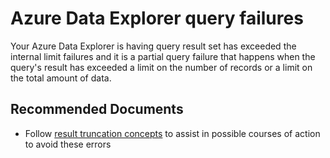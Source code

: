 <properties
	pageTitle="Performance|Resultset Large query failures"
	description="Resultset Large query failures"
    infoBubbleText="Resultset Large query failures"
	service="Microsoft.Kusto"
	resource="clusters"
	authors="radennis"
    ms.author="prvavill"
	displayOrder="1"
	diagnosticScenario=""
	selfHelpType="diagnostics"
	supportTopicIds="32613464,32613482,32613506"
	resourceTags=""
	productPesIds="16602"
	cloudEnvironments="Public, fairfax, usnat, ussec"
    articleId="862E4B9B-7E83-4FB1-97FA-2D62605245B7"
	ownershipId="AzureDataExplorer_Kusto"
/>

# Azure Data Explorer query failures

<!--issueDescription-->
Your Azure Data Explorer is having query result set has exceeded the internal limit failures and it is a partial query failure that happens when the query's result has exceeded a limit on the number of records or a limit on the total amount of data.  
<!--/issueDescription-->

## **Recommended Documents**

- Follow [result truncation concepts](https://docs.microsoft.com/azure/data-explorer/kusto/concepts/resulttruncation) to assist in possible courses of action to avoid these errors

